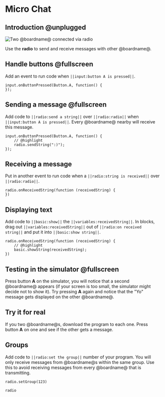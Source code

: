 # Micro Chat

## Introduction @unplugged

![Two @boardname@ connected via radio](/static/mb/projects/a9-radio.png)

Use the **radio** to send and receive messages with other @boardname@.

## Handle buttons @fullscreen

Add an event to run code when ``||input:button A is pressed||``.

```blocks
input.onButtonPressed(Button.A, function() {
});
```

## Sending a message @fullscreen

Add code to ``||radio:send a string||`` over ``||radio:radio||`` when ``||input:button A is pressed||``. 
Every @boardname@ nearby will receive this message.

```blocks
input.onButtonPressed(Button.A, function() {
    // @highlight
    radio.sendString(":)");
});
```

## Receiving a message

Put in another event to run code when a ``||radio:string is received||`` over ``||radio:radio||``. 

```blocks
radio.onReceivedString(function (receivedString) {
})
```

## Displaying text

Add code to ``||basic:show||`` the ``||variables:receivedString||``. In blocks, drag out ``||variables:receivedString||`` out of ``||radio:on received string||`` and put it into ``||basic:show string||``.

```blocks
radio.onReceivedString(function (receivedString) {
    // @highlight
    basic.showString(receivedString);
})
```

## Testing in the simulator @fullscreen

Press button **A** on the simulator, you will notice that a second @boardname@ appears (if your screen is too small, the simulator might decide not to show it). Try pressing **A** again and notice that the "Yo" message gets displayed on the other @boardname@.

## Try it for real

If you two @boardname@s, download the program to each one. Press button **A** on one and see if the other gets a message.

## Groups

Add code to ``||radio:set the group||`` number of your program. You will only receive messages from @boardname@s within the same group. Use this to avoid receiving messages from every @boardname@ that is transmitting.

```blocks
radio.setGroup(123)
```

```package
radio
```